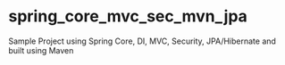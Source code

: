 spring_core_mvc_sec_mvn_jpa
===========================

Sample Project using Spring Core, DI, MVC, Security, JPA/Hibernate and built using Maven
